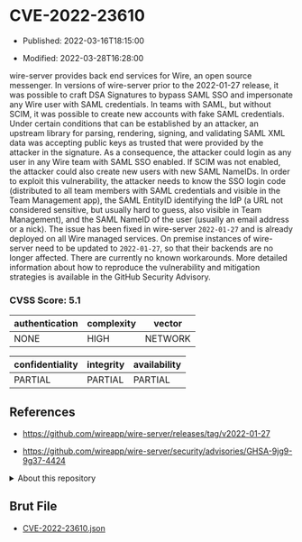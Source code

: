 # CVE-2022-23610

- Published: 2022-03-16T18:15:00

- Modified: 2022-03-28T16:28:00

wire-server provides back end services for Wire, an open source messenger. In versions of wire-server prior to the 2022-01-27 release, it was possible to craft DSA Signatures to bypass SAML SSO and impersonate any Wire user with SAML credentials. In teams with SAML, but without SCIM, it was possible to create new accounts with fake SAML credentials. Under certain conditions that can be established by an attacker, an upstream library for parsing, rendering, signing, and validating SAML XML data was accepting public keys as trusted that were provided by the attacker in the signature. As a consequence, the attacker could login as any user in any Wire team with SAML SSO enabled. If SCIM was not enabled, the attacker could also create new users with new SAML NameIDs. In order to exploit this vulnerability, the attacker needs to know the SSO login code (distributed to all team members with SAML credentials and visible in the Team Management app), the SAML EntityID identifying the IdP (a URL not considered sensitive, but usually hard to guess, also visible in Team Management), and the SAML NameID of the user (usually an email address or a nick). The issue has been fixed in wire-server `2022-01-27` and is already deployed on all Wire managed services. On premise instances of wire-server need to be updated to `2022-01-27`, so that their backends are no longer affected. There are currently no known workarounds. More detailed information about how to reproduce the vulnerability and mitigation strategies is available in the GitHub Security Advisory.

### CVSS Score: **5.1**

| authentication | complexity | vector |
| --- | --- | --- |
| NONE | HIGH | NETWORK |

| confidentiality | integrity | availability |
| --- | --- | --- |
| PARTIAL | PARTIAL | PARTIAL |

## References

* https://github.com/wireapp/wire-server/releases/tag/v2022-01-27

* https://github.com/wireapp/wire-server/security/advisories/GHSA-9jg9-9g37-4424

<details>
<summary>About this repository</summary> 

  This repository is part of the project [Live Hack CVE](https://github.com/Live-Hack-CVE). Main website can be found [www.live-hack.org](https://www.live-hack.org) 
  
  Made by [Sn0wAlice](https://github.com/Sn0wAlice) for the people that care about security and need to have a feed of the latest CVEs. Hope you enjoy it, don't forget to star the repo and follow me on [Twitter](https://twitter.com/Sn0wAlice) and [Github](https://github.com/Sn0wAlice). And that is my [personnal website](https://www.alice-snow.me/)

  - [Home Page](https://github.com/Live-Hack-CVE)
  - [Framework](https://github.com/Live-Hack-CVE/cve-framework)
  - [CVE database](https://github.com/Live-Hack-CVE/full_database)
  - [Changelog](https://github.com/Live-Hack-CVE/Changelog)
</details>

## Brut File

* [CVE-2022-23610.json](https://raw.githubusercontent.com/Live-Hack-CVE/full_database/main/cves/2022/CVE-2022-23610.json)

